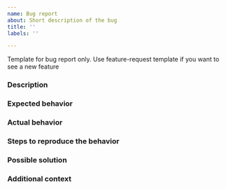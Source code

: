 ```yaml
---
name: Bug report
about: Short description of the bug
title: ''
labels: ''

---
```


Template for bug report only. Use feature-request template if you want to see a new feature

### Description
<!--- Give a short description of the bug (Where and how to reproduce it) -->

### Expected behavior
<!--- What you expected to happen. -->

### Actual behavior
<!--- What actually happened. -->

### Steps to reproduce the behavior
<!--- Provide steps to reproduce the behavior: -->

### Possible solution
<!--- Suggest a fix/reason for the bug, if you have an idea -->

### Additional context
<!--- Add any other context about the problem here. -->
